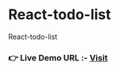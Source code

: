 # React-todo-list

React-todo-list

### **👉 Live Demo URL :-** <a href="https://quiet-pithivier-1d6e48.netlify.app/">**Visit**</a>
